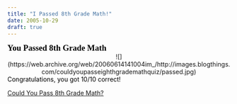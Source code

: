 ```yaml
---
title: "I Passed 8th Grade Math!"
date: 2005-10-29
draft: true
---
```

<font face="Georgia, Times New Roman, Times, serif" style="color:black; font-size: 14pt;">
<strong>You Passed 8th Grade Math</strong>
</font>                                    
<center>![](https://web.archive.org/web/20060614141004im_/http://images.blogthings.com/couldyoupasseighthgrademathquiz/passed.jpg)</center>

<font color="#000000">
Congratulations, you got 10/10 correct!
</font>

[Could You Pass 8th Grade Math?](https://web.archive.org/web/20060614141004/http://www.blogthings.com/couldyoupasseighthgrademathquiz/)	